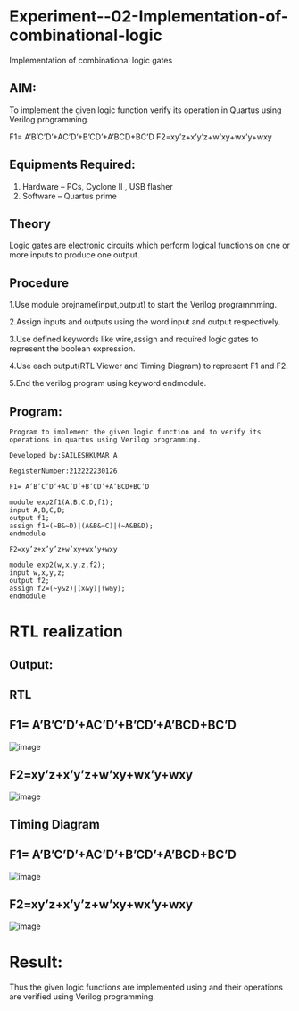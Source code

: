 # Experiment--02-Implementation-of-combinational-logic
Implementation of combinational logic gates
 
## AIM:
To implement the given logic function verify its operation in Quartus using Verilog programming.

F1= A’B’C’D’+AC’D’+B’CD’+A’BCD+BC’D F2=xy’z+x’y’z+w’xy+wx’y+wxy
 
## Equipments Required:
1. Hardware – PCs, Cyclone II , USB flasher
2. Software – Quartus prime


## Theory
Logic gates are electronic circuits which perform logical functions on one or more inputs to produce one output.

## Procedure
1.Use module projname(input,output) to start the Verilog programmming.

2.Assign inputs and outputs using the word input and output respectively.

3.Use defined keywords like wire,assign and required logic gates to represent the boolean expression.

4.Use each output(RTL Viewer and Timing Diagram) to represent F1 and F2.

5.End the verilog program using keyword endmodule.

## Program:
```
Program to implement the given logic function and to verify its operations in quartus using Verilog programming.

Developed by:SAILESHKUMAR A

RegisterNumber:212222230126

F1= A’B’C’D’+AC’D’+B’CD’+A’BCD+BC’D

module exp2f1(A,B,C,D,f1);
input A,B,C,D;
output f1;
assign f1=(~B&~D)|(A&B&~C)|(~A&B&D);
endmodule

F2=xy’z+x’y’z+w’xy+wx’y+wxy

module exp2(w,x,y,z,f2);
input w,x,y,z;
output f2;
assign f2=(~y&z)|(x&y)|(w&y);
endmodule
```
# RTL realization
## Output:
## RTL

## F1= A’B’C’D’+AC’D’+B’CD’+A’BCD+BC’D
![image](https://github.com/shara56/Experiment--02-Implementation-of-combinational-logic-/assets/113497104/9c1132c7-503a-4bfe-85d5-c571721755de)

## F2=xy’z+x’y’z+w’xy+wx’y+wxy
![image](https://github.com/shara56/Experiment--02-Implementation-of-combinational-logic-/assets/113497104/80df5bcc-54dd-45c1-9111-22ee97548e7c)

## Timing Diagram

## F1= A’B’C’D’+AC’D’+B’CD’+A’BCD+BC’D
![image](https://github.com/shara56/Experiment--02-Implementation-of-combinational-logic-/assets/113497104/bf8f5c48-571d-4d12-9b7a-1c73d97a1d03)

## F2=xy’z+x’y’z+w’xy+wx’y+wxy
![image](https://github.com/shara56/Experiment--02-Implementation-of-combinational-logic-/assets/113497104/1d8879e2-2604-4856-a643-332fa5cf4d5b)

# Result:

Thus the given logic functions are implemented using and their operations are verified using Verilog programming.
